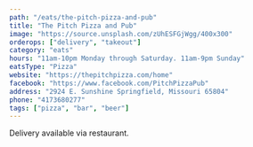 ```yaml
---
path: "/eats/the-pitch-pizza-and-pub"
title: "The Pitch Pizza and Pub"
image: "https://source.unsplash.com/zUhESFGjWgg/400x300"
orderops: ["delivery", "takeout"]
category: "eats"
hours: "11am-10pm Monday through Saturday. 11am-9pm Sunday"
eatsType: "Pizza"
website: "https://thepitchpizza.com/home"
facebook: "https://www.facebook.com/PitchPizzaPub"
address: "2924 E. Sunshine Springfield, Missouri 65804"
phone: "4173680277"
tags: ["pizza", "bar", "beer"]
---
```


Delivery available via restaurant.
